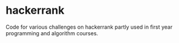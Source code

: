 # hackerrank
Code for various challenges on hackerrank
partly used in first year programming and algorithm courses.
